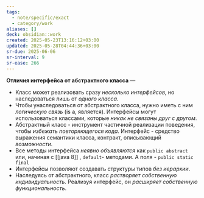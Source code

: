 ```yaml
---
tags:
  - note/specific/exact
  - category/work
aliases: []
deck: obsidian::work
created: 2025-05-23T13:16:12+03:00
updated: 2025-05-28T04:44:36+03:00
sr-due: 2025-06-06
sr-interval: 9
sr-ease: 266
---
```


**Отличия интерфейса от абстрактного класса**
—
- Класс может реализовать сразу *несколько интерфейсов*, но наследоваться лишь от *одного класса*.
- Чтобы унаследоваться от абстрактного класса, нужно иметь с ним *логическую связь* (is a, является). Интерфейсы могут использоваться классами, которые *никак не связаны друг с другом*.
- Абстрактный класс - инструмент частичной реализации поведения, чтобы *избежать повторяющегося кода*. Интерфейс - средство выражения семантики класса, контракт, описывающий *возможности*.
- Все методы интерфейса *неявно объявляются* как `public abstract` или, начиная с [[java 8]] , `default`- методами. А поля - `public static final`
- Интерфейсы позволяют создавать структуры типов *без иерархии*.
- Наследуясь от абстрактного, класс *растворяет собственную индивидуальность*. Реализуя интерфейс, он *расширяет собственную функциональность*.
